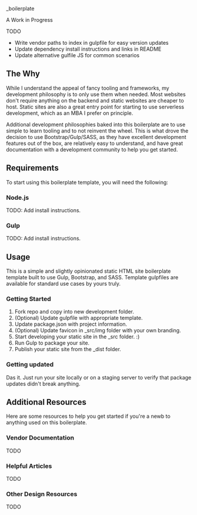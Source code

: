 _boilerplate

A Work in Progress

TODO

* Write vendor paths to index in gulpfile for easy version updates
* Update dependency install instructions and links in README
* Update alternative gulfile JS for common scenarios

## The Why
While I understand the appeal of fancy tooling and frameworks, my development philosophy is to only use them when needed. Most websites don't require anything on the backend and static websites are cheaper to host. Static sites are also a great entry point for starting to use serverless development, which as an MBA I prefer on principle.

Additional development philosophies baked into this boilerplate are to use simple to learn tooling and to not reinvent the wheel. This is what drove the decision to use Bootstrap/Gulp/SASS, as they have excellent development features out of the box, are relatively easy to understand, and have great documentation with a development community to help you get started.
## Requirements
To start using this boilerplate template, you will need the following:
### Node.js
TODO: Add install instructions.
### Gulp
TODO: Add install instructions.
## Usage
This is a simple and slightly opinionated static HTML site boilerplate template built to use Gulp, Bootstrap, and SASS. Template gulpfiles are available for standard use cases by yours truly.
### Getting Started
1. Fork repo and copy into new development folder.
2. (Optional) Update gulpfile with appropriate template.
3. Update package.json with project information.
4. (Optional) Update favicon in _src/img folder with your own branding.
5. Start developing your static site in the _src folder. :)
6. Run Gulp to package your site.
7. Publish your static site from the _dist folder.

### Getting updated
Das it.
Just run your site locally or on a staging server to verify that package updates didn't break anything.

## Additional Resources
Here are some resources to help you get started if you're a newb to anything used on this boilerplate.
### Vendor Documentation
TODO
### Helpful Articles
TODO
### Other Design Resources
TODO